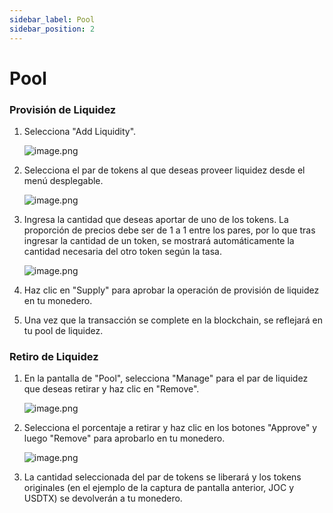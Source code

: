 ```yaml
---
sidebar_label: Pool
sidebar_position: 2
---
```


# Pool

### **Provisión de Liquidez**

1. Selecciona "Add Liquidity".
    
    ![image.png](/img/docs/swap_7.png)
    
2. Selecciona el par de tokens al que deseas proveer liquidez desde el menú desplegable.
    
    ![image.png](/img/docs/swap_8.png)
    
3. Ingresa la cantidad que deseas aportar de uno de los tokens. La proporción de precios debe ser de 1 a 1 entre los pares, por lo que tras ingresar la cantidad de un token, se mostrará automáticamente la cantidad necesaria del otro token según la tasa.
    
    ![image.png](/img/docs/swap_9.png)
    
4. Haz clic en "Supply" para aprobar la operación de provisión de liquidez en tu monedero.
5. Una vez que la transacción se complete en la blockchain, se reflejará en tu pool de liquidez.

### **Retiro de Liquidez**

1. En la pantalla de "Pool", selecciona "Manage" para el par de liquidez que deseas retirar y haz clic en "Remove".
    
    ![image.png](/img/docs/swap_10.png)
    
2. Selecciona el porcentaje a retirar y haz clic en los botones "Approve" y luego "Remove" para aprobarlo en tu monedero.
    
    ![image.png](/img/docs/swap_11.png)
    
3. La cantidad seleccionada del par de tokens se liberará y los tokens originales (en el ejemplo de la captura de pantalla anterior, JOC y USDTX) se devolverán a tu monedero.